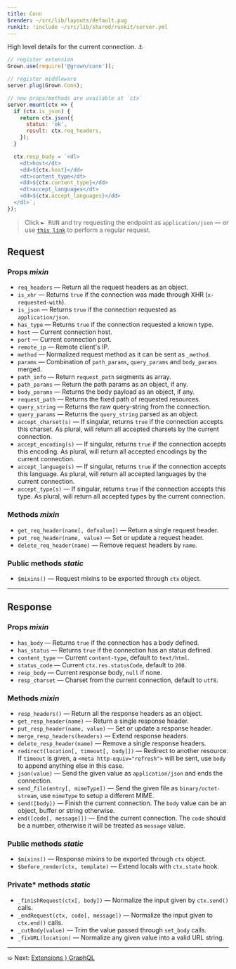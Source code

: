 ```yaml
---
title: Conn
$render: ~/src/lib/layouts/default.pug
runkit: !include ~/src/lib/shared/runkit/server.yml
---
```


High level details for the current connection. ⚓

```js
// register extension
Grown.use(require('@grown/conn'));

// register middleware
server.plug(Grown.Conn);

// new props/methods are available at `ctx`
server.mount(ctx => {
  if (ctx.is_json) {
    return ctx.json({
      status: 'ok',
      result: ctx.req_headers,
    });
  }

  ctx.resp_body = `<dl>
    <dt>host</dt>
    <dd>${ctx.host}</dd>
    <dt>content_type</dt>
    <dd>${ctx.content_type}</dd>
    <dt>accept_languages</dt>
    <dd>${ctx.accept_languages}</dd>
  </dl>`;
});
```

> Click <kbd>► RUN</kbd> and try requesting the endpoint as `application/json` &mdash; or use [`this link`](/) to perform a regular request.

<div id="target"></div>

## Request

### Props <var>mixin</var>

- `req_headers` &mdash; Return all the request headers as an object.
- `is_xhr` &mdash; Returns `true` if the connection was made through XHR (`x-requested-with`).
- `is_json` &mdash; Returns `true` if the connection requested as `application/json`.
- `has_type` &mdash; Returns `true` if the connection requested a known type.
- `host` &mdash; Current connection host.
- `port` &mdash; Current connection port.
- `remote_ip` &mdash; Remote client's IP.
- `method` &mdash; Normalized request method as it can be sent as `_method`.
- `params` &mdash; Combination of `path_params`, `query_params` and `body_params` merged.
- `path_info` &mdash; Return `request_path` segments as array.
- `path_params` &mdash; Return the path params as an object, if any.
- `body_params` &mdash; Returns the body payload as an object, if any.
- `request_path` &mdash; Returns the fixed path of requested resources.
- `query_string` &mdash; Returns the raw query-string from the connection.
- `query_params` &mdash; Returns the `query_string` parsed as an object.
- `accept_charset(s)` &mdash; If singular, returns `true` if the connection accepts this charset. As plural, will return all accepted charsets by the current connection.
- `accept_encoding(s)` &mdash; If singular, returns `true` if the connection accepts this encoding. As plural, will return all accepted encodings by the current connection.
- `accept_language(s)` &mdash; If singular, returns `true` if the connection accepts this language. As plural, will return all accepted languages by the current connection.
- `accept_type(s)` &mdash; If singular, returns `true` if the connection accepts this type. As plural, will return all accepted types by the current connection.

### Methods <var>mixin</var>

- `get_req_header(name[, defvalue])` &mdash; Return a single request header.
- `put_req_header(name, value)` &mdash; Set or update a request header.
- `delete_req_header(name)` &mdash; Remove request headers by `name`.

### Public methods <var>static</var>

- `$mixins()` &mdash; Request mixins to be exported through `ctx` object.

---

## Response

### Props <var>mixin</var>

- `has_body` &mdash; Returns `true` if the connection has a body defined.
- `has_status` &mdash; Returns `true` if the connection has an status defined.
- `content_type` &mdash; Current `content-type`, default to `text/html`.
- `status_code` &mdash; Current `ctx.res.statusCode`, default to `200`.
- `resp_body` &mdash; Current response body, `null` if none.
- `resp_charset` &mdash; Charset from the current connection, default to `utf8`.

### Methods <var>mixin</var>

- `resp_headers()` &mdash; Return all the response headers as an object.
- `get_resp_header(name)` &mdash; Return a single response header.
- `put_resp_header(name, value)` &mdash; Set or update a response header.
- `merge_resp_headers(headers)` &mdash; Extend response headers.
- `delete_resp_header(name)` &mdash; Remove a single response headers.
- `redirect(location[, timeout[, body]])` &mdash; Redirect to another resource. If `timeout` is given, a `<meta http-equiv="refresh">` will be sent, use `body` to append anything else in this case.
- `json(value)` &mdash; Send the given value as `application/json` and ends the connection.
- `send_file(entry[, mimeType])` &mdash; Send the given file as `binary/octet-stream`, use `mimeType` to setup a different MIME.
- `send([body])` &mdash; Finish the current connection. The `body` value can be an object, buffer or string otherwise.
- `end([code[, message]])` &mdash; End the current connection. The `code` should be a number, otherwise it will be treated as `message` value.

### Public methods <var>static</var>

- `$mixins()` &mdash; Response mixins to be exported through `ctx` object.
- `$before_render(ctx, template)` &mdash; Extend locals with `ctx.state` hook.

### Private* methods <var>static</var>

- `_finishRequest(ctx[, body])` &mdash; Normalize the input given by `ctx.send()` calls.
- `_endRequest(ctx, code[, message])` &mdash; Normalize the input given to `ctx.end()` calls.
- `_cutBody(value)` &mdash; Trim the value passed through `set_body` calls.
- `_fixURL(location)` &mdash; Normalize any given value into a valid URL string.

---

➯ Next: [Extensions &rangle; GraphQL](./docs/extensions/graphql)

